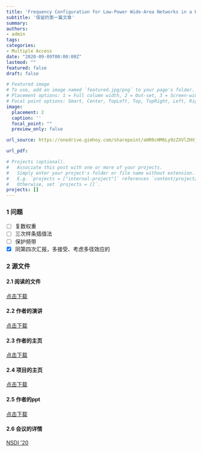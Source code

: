 ```yaml
---
title: 'Frequency Configuration for Low-Power Wide-Area Networks in a Heartbeat'
subtitle: '保留的第一篇文章'
summary: 
authors:
- admin
tags:
categories:
- Multiple Access
date: "2020-09-09T00:00:00Z"
lastmod: ""
featured: false
draft: false

# Featured image
# To use, add an image named `featured.jpg/png` to your page's folder.
# Placement options: 1 = Full column width, 2 = Out-set, 3 = Screen-width
# Focal point options: Smart, Center, TopLeft, Top, TopRight, Left, Right, BottomLeft, Bottom, BottomRight
image:
  placement: 2
  caption: ''
  focal_point: ""
  preview_only: false

url_source: https://onedrive.gimhoy.com/sharepoint/aHR0cHM6Ly9zZXVlZHVjbjEtbXkuc2hhcmVwb2ludC5jb20vOmI6L2cvcGVyc29uYWwvMjIwMjA0NjAxX3NldV9lZHVfY24vRVdGYnVIUlBydUpDcXRQWUE4X0E3NFFCUmdNWHhxdTN3dFhJYnNMN0tmc2lwdz9lPXV4ekwwZw==.mp3

url_pdf: 

# Projects (optional).
#   Associate this post with one or more of your projects.
#   Simply enter your project's folder or file name without extension.
#   E.g. `projects = ["internal-project"]` references `content/project/deep-learning/index.md`.
#   Otherwise, set `projects = []`.
projects: []
---
```

<!--more-->

### 1 问题

- [ ] 复数权重
- [ ] 三次样条插值法
- [ ] 保护频带
- [x] 同第四次汇报，多接受、考虑多径效应的

### 2 源文件
#### 2.1 阅读的文件
[点击下载](https://onedrive.gimhoy.com/sharepoint/aHR0cHM6Ly9oaHUyMDE2LW15LnNoYXJlcG9pbnQuY29tLzpiOi9nL3BlcnNvbmFsL3pvbmU5NzEwMTZfaGh1X2VkdV9jbi9FYU1Xd0hUX1ZZcEVyWTBlZFdaOXByZ0J1MWNxTHpDMWdmZlBMUjJjbzBSLXlRP2U9eVl3WENk.mp3)

#### 2.2 作者的演讲 
[点击下载](https://www.usenix.org/conference/nsdi20/presentation/gadre)

#### 2.3 作者的主页 
[点击下载](https://www.akshaygadre.com/)

#### 2.4 项目的主页 
[点击下载](https://www.witechlab.com/chime.html)

#### 2.5 作者的ppt 
[点击下载](https://onedrive.gimhoy.com/sharepoint/aHR0cHM6Ly9oaHUyMDE2LW15LnNoYXJlcG9pbnQuY29tLzpiOi9nL3BlcnNvbmFsL3pvbmU5NzEwMTZfaGh1X2VkdV9jbi9FYnFfeGVKTkRqeE1zZTFNM2ZjTlhtNEJDRWJEZzB0TTVyY1RiUzdMSmd2bHdBP2U9N3I4bWwx.mp3)

#### 2.6 会议的详情 
[NSDI '20](https://www.usenix.org/conference/nsdi20)

